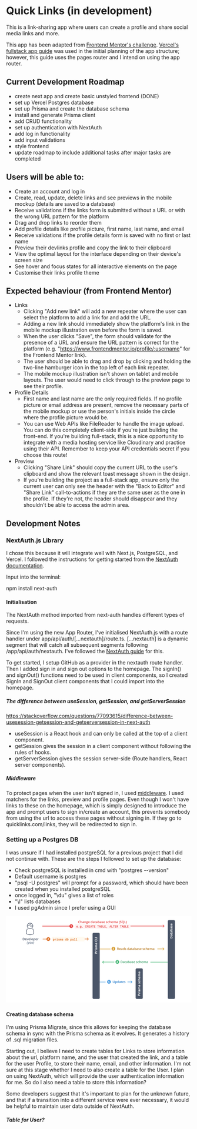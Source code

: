 # Quick Links (in development)

This is a link-sharing app where users can create a profile and share social media links and more.

This app has been adapted from [Frontend Mentor's challenge](https://www.frontendmentor.io/challenges/linksharing-app-Fbt7yweGsT). [Vercel's fullstack app guide](https://vercel.com/guides/nextjs-prisma-postgres) was used in the initial planning of the app structure; however, this guide uses the pages router and I intend on using the app router.

## Current Development Roadmap

- create next app and create basic unstyled frontend (DONE)
- set up Vercel Postgres database
- set up Prisma and create the database schema
- install and generate Prisma client
- add CRUD functionality
- set up authentication with NextAuth
- add log in functionality
- add input validations
- style frontend
- update roadmap to include additional tasks after major tasks are completed

## Users will be able to:

- Create an account and log in
- Create, read, update, delete links and see previews in the mobile mockup (details are saved to a database)
- Receive validations if the links form is submitted without a URL or with the wrong URL pattern for the platform
- Drag and drop links to reorder them
- Add profile details like profile picture, first name, last name, and email
- Receive validations if the profile details form is saved with no first or last name
- Preview their devlinks profile and copy the link to their clipboard
- View the optimal layout for the interface depending on their device's screen size
- See hover and focus states for all interactive elements on the page
- Customise their links profile theme

## Expected behaviour (from Frontend Mentor)

- Links
  - Clicking "Add new link" will add a new repeater where the user can select the platform to add a link for and add the URL.
  - Adding a new link should immediately show the platform's link in the mobile mockup illustration even before the form is saved.
  - When the user clicks "Save", the form should validate for the presence of a URL and ensure the URL pattern is correct for the platform (e.g. "https://www.frontendmentor.io/profile/:username" for the Frontend Mentor link).
  - The user should be able to drag and drop by clicking and holding the two-line hamburger icon in the top left of each link repeater.
  - The mobile mockup illustration isn't shown on tablet and mobile layouts. The user would need to click through to the preview page to see their profile.
- Profile Details
  - First name and last name are the only required fields. If no profile picture or email address are present, remove the necessary parts of the mobile mockup or use the person's initials inside the circle where the profile picture would be.
  - You can use Web APIs like FileReader to handle the image upload. You can do this completely client-side if you're just building the front-end. If you're building full-stack, this is a nice opportunity to integrate with a media hosting service like Cloudinary and practice using their API. Remember to keep your API credentials secret if you choose this route!
- Preview
  - Clicking "Share Link" should copy the current URL to the user's clipboard and show the relevant toast message shown in the design.
  - If you're building the project as a full-stack app, ensure only the current user can only see the header with the "Back to Editor" and "Share Link" call-to-actions if they are the same user as the one in the profile. If they're not, the header should disappear and they shouldn't be able to access the admin area.

## Development Notes

### NextAuth.js Library

I chose this because it will integrate well with Next.js, PostgreSQL, and Vercel. I followed the instructions for getting started from the [NextAuth documentation](https://next-auth.js.org/getting-started/example).

Input into the terminal:

npm install next-auth

#### Initialisation

The NextAuth method imported from next-auth handles different types of requests.

Since I'm using the new App Router, I've initialised NextAuth.js with a route handler under app/api/auth/[...nextauth]/route.ts. [...nextauth] is a dynamic segment that will catch all subsequent segments following /app/api/auth/nextauth. I've followed the [NextAuth guide](https://next-auth.js.org/configuration/initialization#route-handlers-app) for this.

To get started, I setup GitHub as a provider in the nextauth route handler. Then I added sign in and sign out options to the homepage. The signIn() and signOut() functions need to be used in client components, so I created SignIn and SignOut client components that I could import into the homepage.

##### The difference between useSession, getSession, and getServerSession

https://stackoverflow.com/questions/77093615/difference-between-usesession-getsession-and-getserversession-in-next-auth

- useSession is a React hook and can only be called at the top of a client component.
- getSession gives the session in a client component without following the rules of hooks.
- getServerSession gives the session server-side (Route handlers, React server components).

##### Middleware

To protect pages when the user isn't signed in, I used [middleware](https://next-auth.js.org/tutorials/securing-pages-and-api-routes#nextjs-middleware). I used matchers for the links, preview and profile pages. Even though I won't have links to these on the homepage, which is simply designed to introduce the app and prompt users to sign in/create an account, this prevents somebody from using the url to access these pages without signing in. If they go to quicklinks.com/links, they will be redirected to sign in.

### Setting up a Postgres DB

I was unsure if I had installed postgreSQL for a previous project that I did not continue with. These are the steps I followed to set up the database:

- Check postgreSQL is installed in cmd with "postgres --version"
- Default username is postgres
- "psql -U postgres" will prompt for a password, which should have been created when you installed postgreSQL
- once logged in, "\du" gives a list of roles
- "\l" lists databases
- I used pgAdmin since I prefer using a GUI

![Prisma flowchart](prisma-db-pull-generate-schema.png)

#### Creating database schema

I'm using Prisma Migrate, since this allows for keeping the database schema in sync with the Prisma schema as it evolves. It generates a history of .sql migration files.

Starting out, I believe I need to create tables for Links to store information about the url, platform name, and the user that created the link, and a table for the user Profile, to store their name, email, and other information. I'm not sure at this stage whether I need to also create a table for the User. I plan on using NextAuth, which will provide the user authentication information for me. So do I also need a table to store this information?

Some developers suggest that it's important to plan for the unknown future, and that if a transition into a different service were ever necessary, it would be helpful to maintain user data outside of NextAuth.

##### Table for User?
